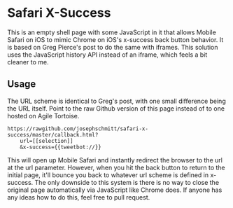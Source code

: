 # Safari X-Success

This is an empty shell page with some JavaScript in it that allows Mobile Safari on iOS to mimic Chrome on iOS's x-success back button behavior. It is based on Greg Pierce's post to do the same with iframes. This solution uses the JavaScript history API instead of an iframe, which feels a bit cleaner to me.

## Usage

The URL scheme is identical to Greg's post, with one small difference being the URL itself. Point to the raw Github version of this page instead of to one hosted on Agile Tortoise.

````
https://rawgithub.com/josephschmitt/safari-x-success/master/callback.html?
	url=[[selection]]
	&x-success={{tweetbot://}}
````

This will open up Mobile Safari and instantly redirect the browser to the url at the url parameter. However, when you hit the back button to return to the initial page, it'll bounce you back to whatever url scheme is defined in x-success. The only downside to this system is there is no way to close the original page automatically via JavaScript like Chrome does. If anyone has any ideas how to do this, feel free to pull request.